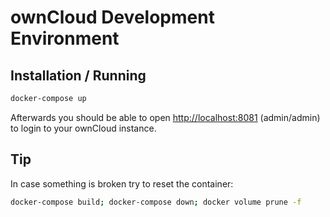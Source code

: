 # ownCloud Development Environment

## Installation / Running

```bash
docker-compose up
```

Afterwards you should be able to open <http://localhost:8081> (admin/admin) to
login to your ownCloud instance.

## Tip

In case something is broken try to reset the container:

```bash
docker-compose build; docker-compose down; docker volume prune -f
```
